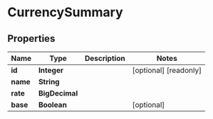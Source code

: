 

# CurrencySummary


## Properties

| Name | Type | Description | Notes |
|------------ | ------------- | ------------- | -------------|
|**id** | **Integer** |  |  [optional] [readonly] |
|**name** | **String** |  |  |
|**rate** | **BigDecimal** |  |  |
|**base** | **Boolean** |  |  [optional] |



